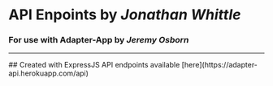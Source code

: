 # API Enpoints by _Jonathan Whittle_ 
### For use with Adapter-App by _Jeremy Osborn_ 
<hr>
## Created with ExpressJS
API endpoints available [here](https://adapter-api.herokuapp.com/api)